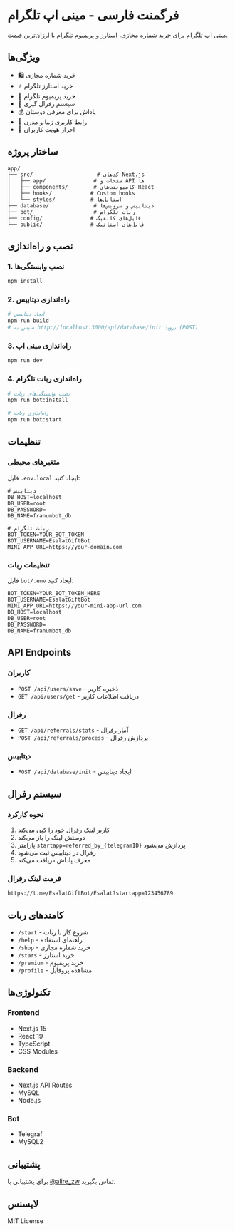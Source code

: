 # فرگمنت فارسی - مینی اپ تلگرام

مینی اپ تلگرام برای خرید شماره مجازی، استارز و پریمیوم تلگرام با ارزان‌ترین قیمت.

## ویژگی‌ها

- 🛍️ خرید شماره مجازی
- ⭐ خرید استارز تلگرام
- 👑 خرید پریمیوم تلگرام
- 🎯 سیستم رفرال گیری
- 💰 پاداش برای معرفی دوستان
- 📱 رابط کاربری زیبا و مدرن
- 🔐 احراز هویت کاربران

## ساختار پروژه

```
app/
├── src/                    # کدهای Next.js
│   ├── app/               # صفحات و API ها
│   ├── components/        # کامپوننت‌های React
│   ├── hooks/            # Custom hooks
│   └── styles/           # استایل‌ها
├── database/              # دیتابیس و سرویس‌ها
├── bot/                   # ربات تلگرام
├── config/               # فایل‌های کانفیگ
└── public/               # فایل‌های استاتیک
```

## نصب و راه‌اندازی

### 1. نصب وابستگی‌ها
```bash
npm install
```

### 2. راه‌اندازی دیتابیس
```bash
# ایجاد دیتابیس
npm run build
# سپس به http://localhost:3000/api/database/init بروید (POST)
```

### 3. راه‌اندازی مینی اپ
```bash
npm run dev
```

### 4. راه‌اندازی ربات تلگرام
```bash
# نصب وابستگی‌های ربات
npm run bot:install

# راه‌اندازی ربات
npm run bot:start
```

## تنظیمات

### متغیرهای محیطی
فایل `.env.local` ایجاد کنید:

```env
# دیتابیس
DB_HOST=localhost
DB_USER=root
DB_PASSWORD=
DB_NAME=franumbot_db

# ربات تلگرام
BOT_TOKEN=YOUR_BOT_TOKEN
BOT_USERNAME=EsalatGiftBot
MINI_APP_URL=https://your-domain.com
```

### تنظیمات ربات
فایل `bot/.env` ایجاد کنید:

```env
BOT_TOKEN=YOUR_BOT_TOKEN_HERE
BOT_USERNAME=EsalatGiftBot
MINI_APP_URL=https://your-mini-app-url.com
DB_HOST=localhost
DB_USER=root
DB_PASSWORD=
DB_NAME=franumbot_db
```

## API Endpoints

### کاربران
- `POST /api/users/save` - ذخیره کاربر
- `GET /api/users/get` - دریافت اطلاعات کاربر

### رفرال
- `GET /api/referrals/stats` - آمار رفرال
- `POST /api/referrals/process` - پردازش رفرال

### دیتابیس
- `POST /api/database/init` - ایجاد دیتابیس

## سیستم رفرال

### نحوه کارکرد
1. کاربر لینک رفرال خود را کپی می‌کند
2. دوستش لینک را باز می‌کند
3. پارامتر `startapp=referred_by_{telegramID}` پردازش می‌شود
4. رفرال در دیتابیس ثبت می‌شود
5. معرف پاداش دریافت می‌کند

### فرمت لینک رفرال
```
https://t.me/EsalatGiftBot/Esalat?startapp=123456789
```

## کامندهای ربات

- `/start` - شروع کار با ربات
- `/help` - راهنمای استفاده
- `/shop` - خرید شماره مجازی
- `/stars` - خرید استارز
- `/premium` - خرید پریمیوم
- `/profile` - مشاهده پروفایل

## تکنولوژی‌ها

### Frontend
- Next.js 15
- React 19
- TypeScript
- CSS Modules

### Backend
- Next.js API Routes
- MySQL
- Node.js

### Bot
- Telegraf
- MySQL2

## پشتیبانی

برای پشتیبانی با [@alire_zw](https://t.me/alire_zw) تماس بگیرید.

## لایسنس

MIT License